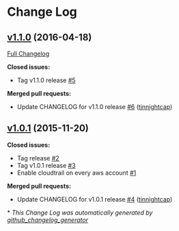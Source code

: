 # Change Log

## [v1.1.0](https://github.com/nubisproject/nubis-cloudtrail/tree/v1.1.0) (2016-04-18)
[Full Changelog](https://github.com/nubisproject/nubis-cloudtrail/compare/v1.0.1...v1.1.0)

**Closed issues:**

- Tag v1.1.0 release [\#5](https://github.com/nubisproject/nubis-cloudtrail/issues/5)

**Merged pull requests:**

- Update CHANGELOG for v1.1.0 release [\#6](https://github.com/nubisproject/nubis-cloudtrail/pull/6) ([tinnightcap](https://github.com/tinnightcap))

## [v1.0.1](https://github.com/nubisproject/nubis-cloudtrail/tree/v1.0.1) (2015-11-20)
**Closed issues:**

- Tag  release [\#2](https://github.com/nubisproject/nubis-cloudtrail/issues/2)
- Tag v1.0.1 release [\#3](https://github.com/nubisproject/nubis-cloudtrail/issues/3)
- Enable cloudtrail on every aws account [\#1](https://github.com/nubisproject/nubis-cloudtrail/issues/1)

**Merged pull requests:**

- Update CHANGELOG for v1.0.1 release [\#4](https://github.com/nubisproject/nubis-cloudtrail/pull/4) ([tinnightcap](https://github.com/tinnightcap))



\* *This Change Log was automatically generated by [github_changelog_generator](https://github.com/skywinder/Github-Changelog-Generator)*